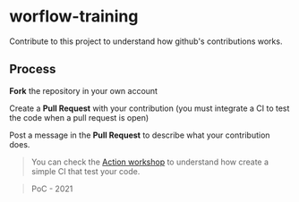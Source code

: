 # worflow-training

Contribute to this project to understand how github's contributions works.

## Process 

**Fork** the repository in your own account

Create a **Pull Request** with your contribution (you must integrate a CI to test the code when a pull request is open)

Post a message in the **Pull Request** to describe what your contribution does.

> You can check the [Action workshop](https://github.com/PoCInnovation/Workshops/tree/master/software/5.Actions) to understand how create a simple CI that test your code.

> PoC - 2021
